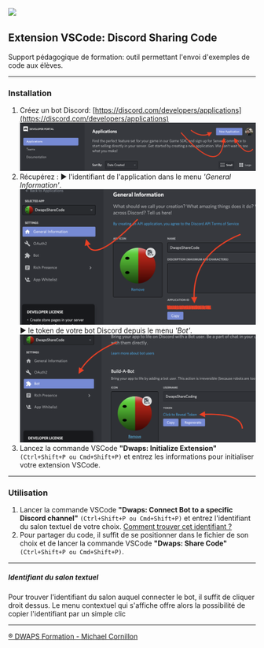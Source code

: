 ![](https://trello-attachments.s3.amazonaws.com/5c176c03b4ac6d35e24cddc4/5ea09dd8dd8d42431aa93dfd/059d197439e28a87319249a07679b5db/dwaps-132.png)

## Extension VSCode: Discord Sharing Code

Support pédagogique de formation: outil permettant l'envoi d'exemples de code aux élèves.

---

### Installation

1. Créez un bot Discord: [https://discord.com/developers/applications](https://discord.com/developers/applications)
![](./ss-create-app.png)
2. Récupérez :
▶︎ l'identifiant de l'application dans le menu *'General Information'*.
![](./ss-app-id.png)
▶︎ le token de votre bot Discord depuis le menu *'Bot'*.
![](./ss-bot-token.png)
3. Lancez la commande VSCode **"Dwaps: Initialize Extension"** `(Ctrl+Shift+P ou Cmd+Shift+P)` et entrez les informations pour initialiser votre extension VSCode.

---

### Utilisation

1. Lancer la commande VSCode **"Dwaps: Connect Bot to a specific Discord channel"** `(Ctrl+Shift+P ou Cmd+Shift+P)` et entrez l'identifiant du salon textuel de votre choix.
[Comment trouver cet identifiant ?](#identifiant-du-salon-textuel)
2. Pour partager du code, il suffit de se positionner dans le fichier de son choix et de lancer la commande VSCode **"Dwaps: Share Code"** `(Ctrl+Shift+P ou Cmd+Shift+P)`.

---

##### Identifiant du salon textuel

Pour trouver l'identifiant du salon auquel connecter le bot, il suffit de cliquer droit dessus. Le menu contextuel qui s'affiche offre alors la possibilité de copier l'identifiant par un simple clic

---

[® DWAPS Formation - Michael Cornillon](https://dwaps.fr "DWAPS")
